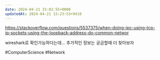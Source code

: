 ```yaml
---
date: 2024-04-21 15:02:55+0000
updatedAt: 2024-04-21 15:23:53+9410
---
```



https://stackoverflow.com/questions/5537375/when-doing-ipc-using-tcp-ip-sockets-using-the-loopback-address-do-common-networ

wireshark로 확인가능하다는데... 추가적인 정보는 궁금할때 더 찾아보자

#ComputerScience 
#Network 